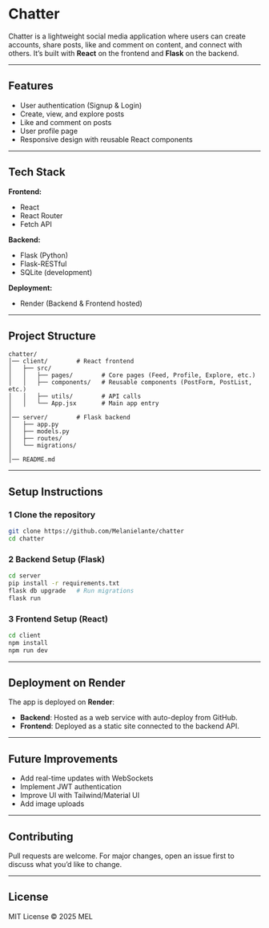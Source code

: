 

#  Chatter

Chatter is a lightweight social media application where users can create accounts, share posts, like and comment on content, and connect with others. It’s built with **React** on the frontend and **Flask** on the backend.



---

##  Features

* User authentication (Signup & Login)
* Create, view, and explore posts
* Like and comment on posts
* User profile page
* Responsive design with reusable React components

---

##  Tech Stack

**Frontend:**

* React
* React Router
* Fetch API

**Backend:**

* Flask (Python)
* Flask-RESTful
* SQLite (development)

**Deployment:**

* Render (Backend & Frontend hosted)

---

##  Project Structure

```plaintext
chatter/
│── client/        # React frontend  
│   ├── src/  
│   │   ├── pages/        # Core pages (Feed, Profile, Explore, etc.)  
│   │   ├── components/   # Reusable components (PostForm, PostList, etc.)  
│   │   ├── utils/        # API calls  
│   │   └── App.jsx       # Main app entry  
│  
│── server/        # Flask backend  
│   ├── app.py  
│   ├── models.py  
│   ├── routes/  
│   └── migrations/  
│  
│── README.md  
```

---

##  Setup Instructions

### 1 Clone the repository

```bash
git clone https://github.com/Melanielante/chatter
cd chatter
```

### 2 Backend Setup (Flask)

```bash
cd server
pip install -r requirements.txt
flask db upgrade   # Run migrations
flask run
```

### 3 Frontend Setup (React)

```bash
cd client
npm install
npm run dev
```

---

##  Deployment on Render

The app is deployed on **Render**:

* **Backend**: Hosted as a web service with auto-deploy from GitHub.
* **Frontend**: Deployed as a static site connected to the backend API.

---

##  Future Improvements

* Add real-time updates with WebSockets
* Implement JWT authentication
* Improve UI with Tailwind/Material UI
* Add image uploads

---

##  Contributing

Pull requests are welcome. For major changes, open an issue first to discuss what you’d like to change.

---

##  License

MIT License © 2025 MEL

